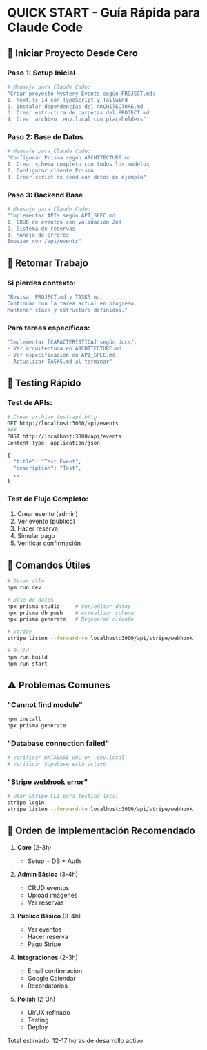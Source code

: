 # QUICK START - Guía Rápida para Claude Code

## 🚀 Iniciar Proyecto Desde Cero

### Paso 1: Setup Inicial
```bash
# Mensaje para Claude Code:
"Crear proyecto Mystery Events según PROJECT.md:
1. Next.js 14 con TypeScript y Tailwind
2. Instalar dependencias del ARCHITECTURE.md
3. Crear estructura de carpetas del PROJECT.md
4. Crear archivo .env.local con placeholders"
```

### Paso 2: Base de Datos
```bash
# Mensaje para Claude Code:
"Configurar Prisma según ARCHITECTURE.md:
1. Crear schema completo con todos los modelos
2. Configurar cliente Prisma
3. Crear script de seed con datos de ejemplo"
```

### Paso 3: Backend Base
```bash
# Mensaje para Claude Code:
"Implementar APIs según API_SPEC.md:
1. CRUD de eventos con validación Zod
2. Sistema de reservas
3. Manejo de errores
Empezar con /api/events"
```

## 🔄 Retomar Trabajo

### Si pierdes contexto:
```bash
"Revisar PROJECT.md y TASKS.md.
Continuar con la tarea actual en progreso.
Mantener stack y estructura definidos."
```

### Para tareas específicas:
```bash
"Implementar [CARACTERÍSTICA] según docs/:
- Ver arquitectura en ARCHITECTURE.md
- Ver especificación en API_SPEC.md
- Actualizar TASKS.md al terminar"
```

## 🧪 Testing Rápido

### Test de APIs:
```bash
# Crear archivo test-api.http
GET http://localhost:3000/api/events
###
POST http://localhost:3000/api/events
Content-Type: application/json

{
  "title": "Test Event",
  "description": "Test",
  ...
}
```

### Test de Flujo Completo:
1. Crear evento (admin)
2. Ver evento (público)
3. Hacer reserva
4. Simular pago
5. Verificar confirmación

## 🎯 Comandos Útiles

```bash
# Desarrollo
npm run dev

# Base de datos
npx prisma studio     # Ver/editar datos
npx prisma db push    # Actualizar schema
npx prisma generate   # Regenerar cliente

# Stripe
stripe listen --forward-to localhost:3000/api/stripe/webhook

# Build
npm run build
npm run start
```

## ⚠️ Problemas Comunes

### "Cannot find module"
```bash
npm install
npx prisma generate
```

### "Database connection failed"
```bash
# Verificar DATABASE_URL en .env.local
# Verificar Supabase está activo
```

### "Stripe webhook error"
```bash
# Usar Stripe CLI para testing local
stripe login
stripe listen --forward-to localhost:3000/api/stripe/webhook
```

## 📱 Orden de Implementación Recomendado

1. **Core** (2-3h)
   - Setup + DB + Auth

2. **Admin Básico** (3-4h)
   - CRUD eventos
   - Upload imágenes
   - Ver reservas

3. **Público Básico** (3-4h)
   - Ver eventos
   - Hacer reserva
   - Pago Stripe

4. **Integraciones** (2-3h)
   - Email confirmación
   - Google Calendar
   - Recordatorios

5. **Polish** (2-3h)
   - UI/UX refinado
   - Testing
   - Deploy

Total estimado: 12-17 horas de desarrollo activo